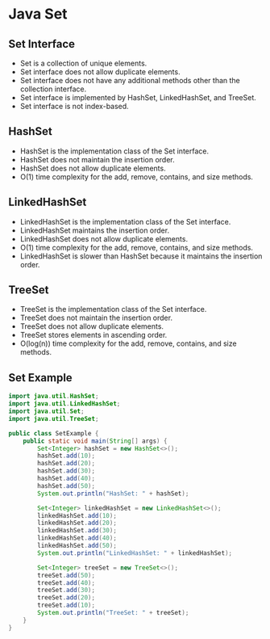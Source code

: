# Java Set

## Set Interface

- Set is a collection of unique elements.
- Set interface does not allow duplicate elements.
- Set interface does not have any additional methods other than the collection interface.
- Set interface is implemented by HashSet, LinkedHashSet, and TreeSet.
- Set interface is not index-based.

## HashSet

- HashSet is the implementation class of the Set interface.
- HashSet does not maintain the insertion order.
- HashSet does not allow duplicate elements.
- O(1) time complexity for the add, remove, contains, and size methods.

## LinkedHashSet

- LinkedHashSet is the implementation class of the Set interface.
- LinkedHashSet maintains the insertion order.
- LinkedHashSet does not allow duplicate elements.
- O(1) time complexity for the add, remove, contains, and size methods.
- LinkedHashSet is slower than HashSet because it maintains the insertion order.

## TreeSet

- TreeSet is the implementation class of the Set interface.
- TreeSet does not maintain the insertion order.
- TreeSet does not allow duplicate elements.
- TreeSet stores elements in ascending order.
- O(log(n)) time complexity for the add, remove, contains, and size methods.

## Set Example

```java
import java.util.HashSet;
import java.util.LinkedHashSet;
import java.util.Set;
import java.util.TreeSet;

public class SetExample {
    public static void main(String[] args) {
        Set<Integer> hashSet = new HashSet<>();
        hashSet.add(10);
        hashSet.add(20);
        hashSet.add(30);
        hashSet.add(40);
        hashSet.add(50);
        System.out.println("HashSet: " + hashSet);

        Set<Integer> linkedHashSet = new LinkedHashSet<>();
        linkedHashSet.add(10);
        linkedHashSet.add(20);
        linkedHashSet.add(30);
        linkedHashSet.add(40);
        linkedHashSet.add(50);
        System.out.println("LinkedHashSet: " + linkedHashSet);

        Set<Integer> treeSet = new TreeSet<>();
        treeSet.add(50);
        treeSet.add(40);
        treeSet.add(30);
        treeSet.add(20);
        treeSet.add(10);
        System.out.println("TreeSet: " + treeSet);
    }
}
```

